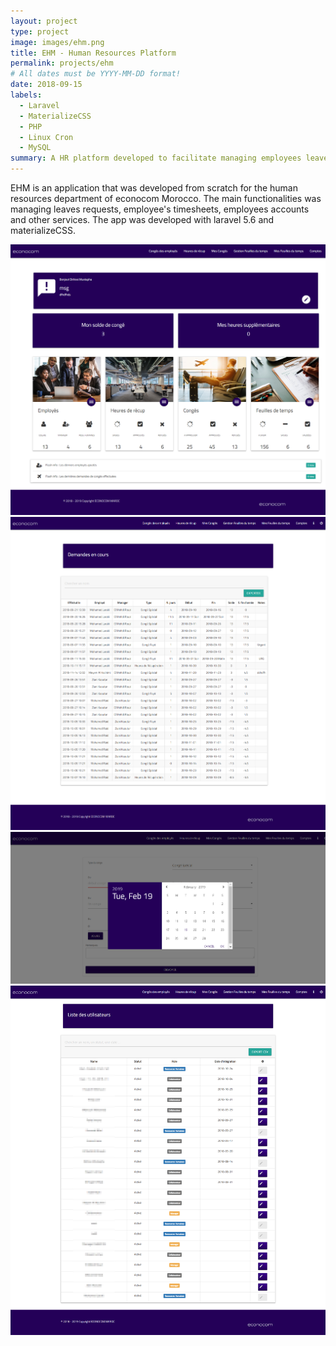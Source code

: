 ```yaml
---
layout: project
type: project
image: images/ehm.png
title: EHM - Human Resources Platform
permalink: projects/ehm
# All dates must be YYYY-MM-DD format!
date: 2018-09-15
labels:
  - Laravel
  - MaterializeCSS
  - PHP
  - Linux Cron
  - MySQL
summary: A HR platform developed to facilitate managing employees leaves and timesheets.
---
```



EHM is an application that was developed from scratch for the human resources department of econocom Morocco. The main functionalities was managing leaves requests, employee's timesheets, employees accounts and other services. The app was developed with laravel 5.6 and materializeCSS. 

<img class="ui image" src="../images/1.png">

<img class="ui image" src="../images/2.png">

<img class="ui image" src="../images/4.png">

<img class="ui image" src="../images/5.png">